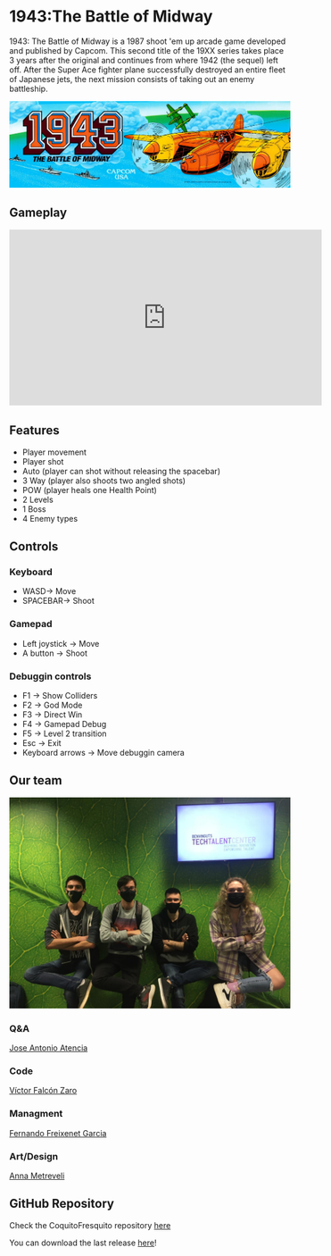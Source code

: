# 1943:The Battle of Midway

1943: The Battle of Midway is a 1987 shoot 'em up arcade game developed and published by Capcom. This second title of the 19XX series takes place 3 years after the original and continues from where 1942 (the sequel) left off. After the Super Ace fighter plane successfully destroyed an entire fleet of Japanese jets, the next mission consists of taking out an enemy battleship.

<p align="center">
<img src="https://raw.githubusercontent.com/rastabrandy02/CoquitoFresquito/main/Wiki_Resources/Art/concepart2.jpg">
</p>  

## Gameplay

<iframe width="560" height="315" src="https://www.youtube.com/embed/_jgBpk1LEeE" title="YouTube video player" frameborder="0" allow="accelerometer; autoplay; clipboard-write; encrypted-media; gyroscope; picture-in-picture" allowfullscreen></iframe>

## Features
- Player movement
- Player shot
- Auto (player can shot without releasing the spacebar)
- 3 Way (player also shoots two angled shots)
- POW (player heals one Health Point)
- 2 Levels 
- 1 Boss
- 4 Enemy types


## Controls


### Keyboard
- WASD-> Move       
- SPACEBAR-> Shoot  
### Gamepad
- Left joystick -> Move
- A button -> Shoot
### Debuggin controls
- F1 -> Show Colliders  
- F2 -> God Mode  
- F3 -> Direct Win  
- F4 -> Gamepad Debug
- F5 -> Level 2 transition
- Esc -> Exit
- Keyboard arrows -> Move debuggin camera


## Our team

<p align="center">
<img src="https://raw.githubusercontent.com/rastabrandy02/CoquitoFresquito/main/Wiki_Resources/Home/cokitofreskitoteamphoto.png" heigth=600 width=600>
</p>

### Q&A
[Jose Antonio Atencia](https://github.com/JedTyde)

### Code
[Víctor Falcón Zaro](https://github.com/ZaroDev)

### Managment
[Fernando Freixenet Garcia](https://github.com/rastabrandy02)

### Art/Design
[Anna Metreveli](https://github.com/aNnAm2606)

## GitHub Repository
Check the CoquitoFresquito repository [here](https://github.com/rastabrandy02/CoquitoFresquito)

You can download the last release [here](https://github.com/rastabrandy02/CoquitoFresquito/releases)!
